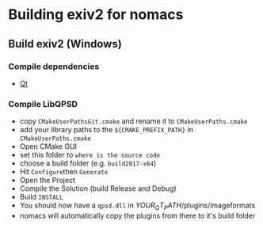 # Building exiv2 for nomacs

## Build exiv2 (Windows)

### Compile dependencies

- [Qt](https://www.qt.io/)

### Compile LibQPSD

- copy `CMakeUserPathsGit.cmake` and rename it to `CMakeUserPaths.cmake`
- add your library paths to the `${CMAKE_PREFIX_PATH}` in `CMakeUserPaths.cmake`
- Open CMake GUI
- set this folder to `where is the source code`
- choose a build folder (e.g. `build2017-x64`)
- Hit `Configure`then `Generate`
- Open the Project
- Compile the Solution (build Release and Debug)
- Build `INSTALL`
- You should now have a `qpsd.dll` in $YOUR_QT_PATH$/plugins/imageformats
- nomacs will automatically copy the plugins from there to it's build folder
